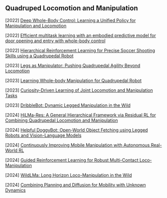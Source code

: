 ## Quadruped Locomotion and Manipulation

[2022] [Deep Whole-Body Control: Learning a Unified Policy for Manipulation and Locomotion](https://arxiv.org/abs/2210.10044)

[2022] [Efficient multitask learning with an embodied predictive model for door opening and entry with whole-body control](https://www.science.org/doi/abs/10.1126/scirobotics.aax8177)

[2022] [Hierarchical Reinforcement Learning for Precise Soccer Shooting Skills using a Quadrupedal Robot](https://arxiv.org/abs/2208.01160)

[2023] [Legs as Manipulator: Pushing Quadrupedal Agility Beyond Locomotion](https://arxiv.org/abs/2303.11330)

[2023] [Learning Whole-body Manipulation for Quadrupedal Robot](https://arxiv.org/abs/2308.16820)

[2023] [Curiosity-Driven Learning of Joint Locomotion and Manipulation Tasks](https://openreview.net/pdf?id=QG_ERxtDAP-)

[2023] [DribbleBot: Dynamic Legged Manipulation in the Wild](https://arxiv.org/abs/2304.01159)

[2024] [HiLMa-Res: A General Hierarchical Framework via Residual RL for Combining Quadrupedal Locomotion and Manipulation](https://arxiv.org/abs/2407.06584)

[2024] [Helpful DoggyBot: Open-World Object Fetching using Legged Robots and Vision-Language Models](https://arxiv.org/abs/2410.00231)

[2024] [Continuously Improving Mobile Manipulation with Autonomous Real-World RL](https://arxiv.org/abs/2409.20568)

[2024] [Guided Reinforcement Learning for Robust Multi-Contact Loco-Manipulation](https://arxiv.org/abs/2410.13817)

[2024] [WildLMa: Long Horizon Loco-Manipulation in the Wild](https://arxiv.org/abs/2411.15131)

[2024] [Combining Planning and Diffusion for Mobility with Unknown Dynamics](https://arxiv.org/abs/2410.06911)